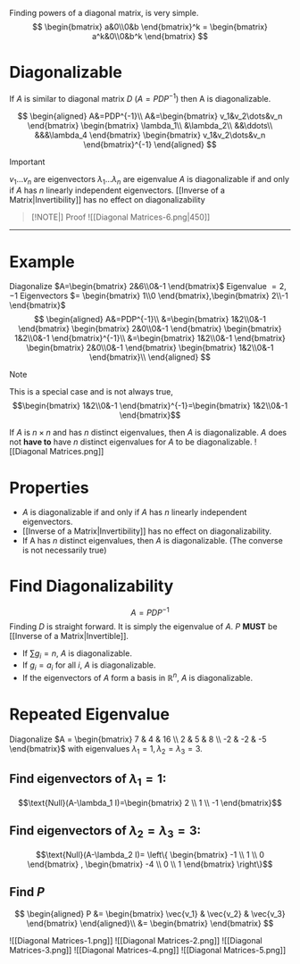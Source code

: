 Finding powers of a diagonal matrix, is very simple.
$$
\begin{bmatrix} a&0\\0&b \end{bmatrix}^k = \begin{bmatrix} a^k&0\\0&b^k \end{bmatrix}
$$
# Diagonalizable
If $A$ is similar to diagonal matrix $D$ ($A=PDP^{-1}$) then A is diagonalizable.

$$
\begin{aligned}
A&=PDP^{-1}\\
A&=\begin{bmatrix} v_1&v_2\dots&v_n \end{bmatrix} \begin{bmatrix} \lambda_1\\ &\lambda_2\\ &&\ddots\\ &&&\lambda_4 \end{bmatrix} \begin{bmatrix} v_1&v_2\dots&v_n \end{bmatrix}^{-1}
\end{aligned}
$$
> [!IMPORTANT] 
> $v_1 \dots v_n$ are eigenvectors
> $\lambda_1 \dots \lambda_n$ are eigenvalue
> $A$ is diagonalizable if and only if $A$ has $n$ linearly independent eigenvectors.
> [[Inverse of a Matrix|Invertibility]] has no effect on diagonalizability 

>[!NOTE|] Proof
![[Diagonal Matrices-6.png|450]]

***
# Example

Diagonalize $A=\begin{bmatrix} 2&6\\0&-1 \end{bmatrix}$
Eigenvalue $= 2,-1$ 
Eigenvectors $= \begin{bmatrix} 1\\0 \end{bmatrix},\begin{bmatrix} 2\\-1 \end{bmatrix}$
$$
\begin{aligned}
A&=PDP^{-1}\\
&=\begin{bmatrix} 1&2\\0&-1 \end{bmatrix} \begin{bmatrix} 2&0\\0&-1 \end{bmatrix} \begin{bmatrix} 1&2\\0&-1 \end{bmatrix}^{-1}\\
&=\begin{bmatrix} 1&2\\0&-1 \end{bmatrix} \begin{bmatrix} 2&0\\0&-1 \end{bmatrix} \begin{bmatrix} 1&2\\0&-1 \end{bmatrix}\\
\end{aligned}
$$

> [!note]
> This is a special case and is not always true,  
> $$\begin{bmatrix} 1&2\\0&-1 \end{bmatrix}^{-1}=\begin{bmatrix} 1&2\\0&-1 \end{bmatrix}$$

If $A$ is $n \times n$ and has $n$ distinct eigenvalues, then $A$ is diagonalizable.
$A$ does not **have to** have $n$ distinct eigenvalues for $A$ to be diagonalizable.
![[Diagonal Matrices.png]]

# Properties
- $A$ is diagonalizable if and only if $A$ has $n$ linearly independent eigenvectors.
- [[Inverse of a Matrix|Invertibility]] has no effect on diagonalizability.
- If A has $n$ distinct eigenvalues, then $A$ is diagonalizable. (The converse is not necessarily true)
# Find Diagonalizability
$$A=PDP^{-1}$$
Finding $D$ is straight forward. It is simply the eigenvalue of $A$.
$P$ **MUST** be [[Inverse of a Matrix|Invertible]].

- If $\sum g_i = n$, $A$ is diagonalizable.
- If $g_i = a_i$ for all $i$, $A$ is diagonalizable.
- If the eigenvectors of $A$ form a basis in $\mathbb{R}^n$, $A$ is diagonalizable.

# Repeated Eigenvalue

Diagonalize $A = \begin{bmatrix} 7 & 4 & 16 \\ 2 & 5 & 8 \\ -2 & -2 & -5 \end{bmatrix}$ with eigenvalues $\lambda_1 = 1 , \lambda_2 = \lambda_3 =3$. 
## Find eigenvectors of $\lambda_1 = 1$:
$$\text{Null}(A-\lambda_1 I)=\begin{bmatrix} 2 \\ 1 \\ -1 \end{bmatrix}$$
## Find eigenvectors of $\lambda_2 = \lambda_3 =3$:
$$\text{Null}(A-\lambda_2 I)= \left\{ \begin{bmatrix} -1 \\ 1 \\ 0 \end{bmatrix}  , \begin{bmatrix} -4 \\ 0 \\ 1 \end{bmatrix} \right\}$$ 
## Find $P$ 
$$
\begin{aligned}
P &= \begin{bmatrix} \vec{v_1} & \vec{v_2} & \vec{v_3} \end{bmatrix}
\end{aligned}\\
&= \begin{bmatrix}  \end{bmatrix}
$$


![[Diagonal Matrices-1.png]]
![[Diagonal Matrices-2.png]]
![[Diagonal Matrices-3.png]]
![[Diagonal Matrices-4.png]]
![[Diagonal Matrices-5.png]]

